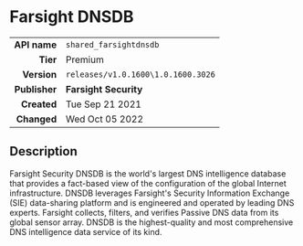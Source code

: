 # Farsight DNSDB
| | |
|-:|-|
|**API name**|`shared_farsightdnsdb`|
|**Tier**|Premium|
|**Version**|`releases/v1.0.1600\1.0.1600.3026`|
|**Publisher**|**Farsight Security**|
|**Created**|Tue Sep 21 2021|
|**Changed**|Wed Oct 05 2022|

## Description
Farsight Security DNSDB is the world's largest DNS intelligence database that provides a fact-based view of the configuration of the global Internet infrastructure. DNSDB leverages Farsight's Security Information Exchange (SIE) data-sharing platform and is engineered and operated by leading DNS experts. Farsight collects, filters, and verifies Passive DNS data from its global sensor array. DNSDB is the highest-quality and most comprehensive DNS intelligence data service of its kind.
